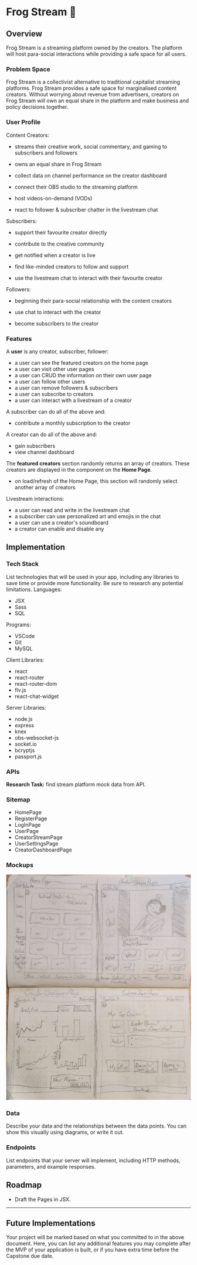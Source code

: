 ﻿
# Frog Stream 🐸 

## Overview  

Frog Stream is a streaming platform owned by the creators. The platform will host para-social interactions while providing a safe space for all users.

### Problem Space
  

Frog Stream is a collectivist alternative to traditional capitalist streaming platforms. Frog Stream provides a safe space for marginalised content creators. Without worrying about revenue from advertisers, creators on Frog Stream will own an equal share in the platform and make business and policy decisions together.
  

### User Profile  

Content Creators:

- streams their creative work, social commentary, and gaming to subscribers and followers

- owns an equal share in Frog Stream

- collect data on channel performance on the creator dashboard

- connect their OBS studio to the streaming platform

- host videos-on-demand (VODs)

- react to follower & subscriber chatter in the livestream chat


Subscribers:
- support their favourite creator directly

- contribute to the creative community

- get notified when a creator is live

- find like-minded creators to follow and support

- use the livestream chat to interact with their favourite creator

Followers:
- beginning their para-social relationship with the content creators

- use chat to interact with the creator

- become subscribers to the creator
  

### Features


A __user__ is any creator, subscriber, follower:
- a user can see the featured creators on the home page
- a user can visit other user pages
- a user can CRUD the information on their own user page
- a user can follow other users
- a user can remove followers & subscribers
- a user can subscribe to creators
- a user can interact with a livestream of a creator

A subscriber can do all of the above and:
- contribute a monthly subscription to the creator

A creator can do all of the above and:
- gain subscribers
- view channel dashboard

The __featured creators__ section randomly returns an array of creators. These creators are displayed in the component on the __Home Page__.

- on load/refresh of the Home Page, this section will randomly select another array of creators

Livestream interactions:
- a user can read and write in the livestream chat
- a subscriber can use personalized art and emojis in the chat
- a user can use a creator's soundboard
- a creator can enable and disable any 

  

## Implementation

  

### Tech Stack

  

List technologies that will be used in your app, including any libraries to save time or provide more functionality. Be sure to research any potential limitations.
Languages:
- JSX
- Sass
- SQL

Programs:
- VSCode
- Git
- MySQL

Client Libraries:
- react 
- react-router
- react-router-dom
- flv.js
- react-chat-widget

Server Libraries:
- node.js
- express
- knex
- obs-websocket-js
- socket.io
- bcryptjs
- passport.js
  

### APIs

  

__Research Task:__ find stream platform mock data from API.

  

### Sitemap

- HomePage
- RegisterPage
- LogInPage
- UserPage
- CreatorStreamPage
- UserSettingsPage
- CreatorDashboardPage

  

### Mockups

  

![Image of low fidelity mockup of Frog Stream](./1924988181033383_page-0001.jpg)

  

### Data

  

Describe your data and the relationships between the data points. You can show this visually using diagrams, or write it out.

  

### Endpoints

  

List endpoints that your server will implement, including HTTP methods, parameters, and example responses.

  

## Roadmap

  

- Draft the Pages in JSX.

  

---

  

## Future Implementations

Your project will be marked based on what you committed to in the above document. Here, you can list any additional features you may complete after the MVP of your application is built, or if you have extra time before the Capstone due date.